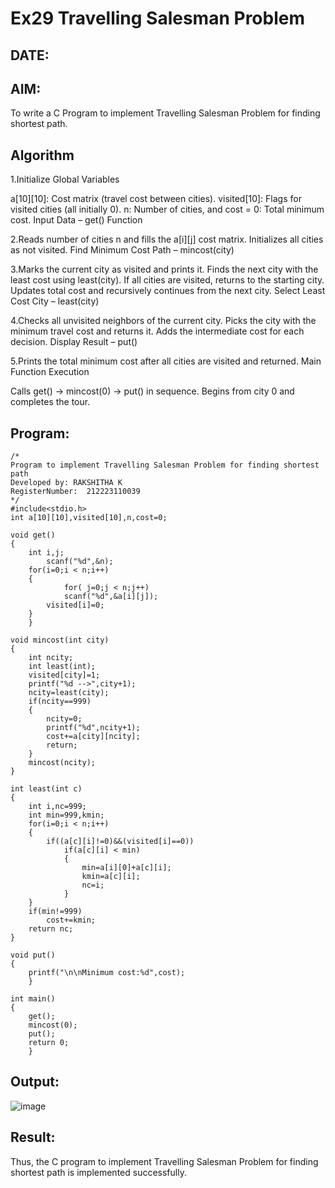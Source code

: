 # Ex29 Travelling Salesman Problem
## DATE:
## AIM:
To write a C Program to implement Travelling Salesman Problem for finding shortest path.
## Algorithm
1.Initialize Global Variables

a[10][10]: Cost matrix (travel cost between cities).
visited[10]: Flags for visited cities (all initially 0).
n: Number of cities, and cost = 0: Total minimum cost.
Input Data – get() Function

2.Reads number of cities n and fills the a[i][j] cost matrix.
Initializes all cities as not visited.
Find Minimum Cost Path – mincost(city)

3.Marks the current city as visited and prints it.
Finds the next city with the least cost using least(city).
If all cities are visited, returns to the starting city.
Updates total cost and recursively continues from the next city.
Select Least Cost City – least(city)

4.Checks all unvisited neighbors of the current city.
Picks the city with the minimum travel cost and returns it.
Adds the intermediate cost for each decision.
Display Result – put()

5.Prints the total minimum cost after all cities are visited and returned.
Main Function Execution

Calls get() → mincost(0) → put() in sequence.
Begins from city 0 and completes the tour.
## Program:
~~~
/*
Program to implement Travelling Salesman Problem for finding shortest path
Developed by: RAKSHITHA K
RegisterNumber:  212223110039
*/
#include<stdio.h>
int a[10][10],visited[10],n,cost=0;

void get()
{
	int i,j;
		scanf("%d",&n);
	for(i=0;i < n;i++)
	{
			for( j=0;j < n;j++)
			scanf("%d",&a[i][j]);
		visited[i]=0;
	}
	}

void mincost(int city)
{
	int ncity;
	int least(int);
	visited[city]=1;	
	printf("%d -->",city+1);
	ncity=least(city);
	if(ncity==999)
	{
		ncity=0;
		printf("%d",ncity+1);
		cost+=a[city][ncity];
		return;
	}
	mincost(ncity);
}

int least(int c)
{
	int i,nc=999;
	int min=999,kmin;
	for(i=0;i < n;i++)
	{
		if((a[c][i]!=0)&&(visited[i]==0))
			if(a[c][i] < min)
			{
				min=a[i][0]+a[c][i];
				kmin=a[c][i];
				nc=i;
			}
	}
	if(min!=999)
		cost+=kmin;
	return nc;
}

void put()
{
	printf("\n\nMinimum cost:%d",cost);
	}

int main()
{
	get();
	mincost(0);
	put();
	return 0;
	}

~~~

## Output:
![image](https://github.com/user-attachments/assets/f1faf3ad-155f-40b3-aec5-5ce768dc25bc)

## Result:
Thus, the C program to implement Travelling Salesman Problem for finding shortest path is implemented successfully.
